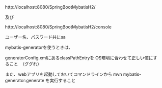 http://localhost:8080/SpringBootMybatisH2/

及び

http://localhost:8080/SpringBootMybatisH2/console

ユーザー名、パスワード共にsa

mybatis-generatorを使うときは、

generatorConfig.xmlにあるclassPathEntryを
OS環境に合わせて正しい値にすること　（ググれ）

また、webアプリを起動しておいてコマンドラインから
mvn mybatis-generator:generate
を実行すること


